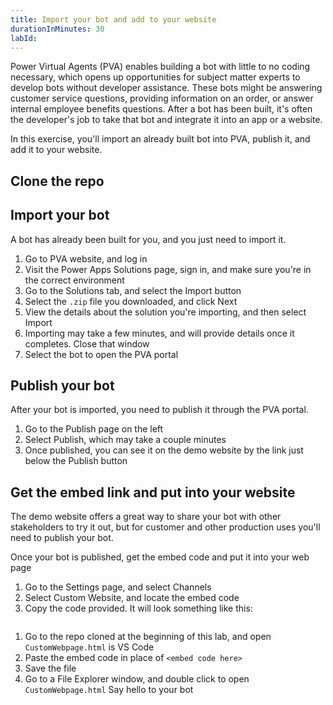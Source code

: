 ```yaml
---
title: Import your bot and add to your website
durationInMinutes: 30
labId:
---
```


Power Virtual Agents (PVA) enables building a bot with little to no coding necessary, which opens up opportunities for subject matter experts to develop bots without developer assistance. These bots might be answering customer service questions, providing information on an order, or answer internal employee benefits questions. After a bot has been built, it's often the developer's job to take that bot and integrate it into an app or a website.

In this exercise, you'll import an already built bot into PVA, publish it, and add it to your website.

## Clone the repo

## Import your bot

A bot has already been built for you, and you just need to import it.

1. Go to PVA website, and log in
2. Visit the Power Apps Solutions page, sign in, and make sure you're in the correct environment
3. Go to the Solutions tab, and select the Import button
4. Select the `.zip` file you downloaded, and click Next
5. View the details about the solution you're importing, and then select Import
6. Importing may take a few minutes, and will provide details once it completes. Close that window
7. Select the bot to open the PVA portal

## Publish your bot

After your bot is imported, you need to publish it through the PVA portal.

1. Go to the Publish page on the left
2. Select Publish, which may take a couple minutes
3. Once published, you can see it on the demo website by the link just below the Publish button

## Get the embed link and put into your website

The demo website offers a great way to share your bot with other stakeholders to try it out, but for customer and other production uses you'll need to publish your bot.

Once your bot is published, get the embed code and put it into your web page

1. Go to the Settings page, and select Channels
2. Select Custom Website, and locate the embed code
3. Copy the code provided. It will look something like this:
  
  ```html
  ```
  
1. Go to the repo cloned at the beginning of this lab, and open `CustomWebpage.html` is VS Code
1. Paste the embed code in place of `<embed code here>`
1. Save the file
1. Go to a File Explorer window, and double click to open `CustomWebpage.html`
Say hello to your bot